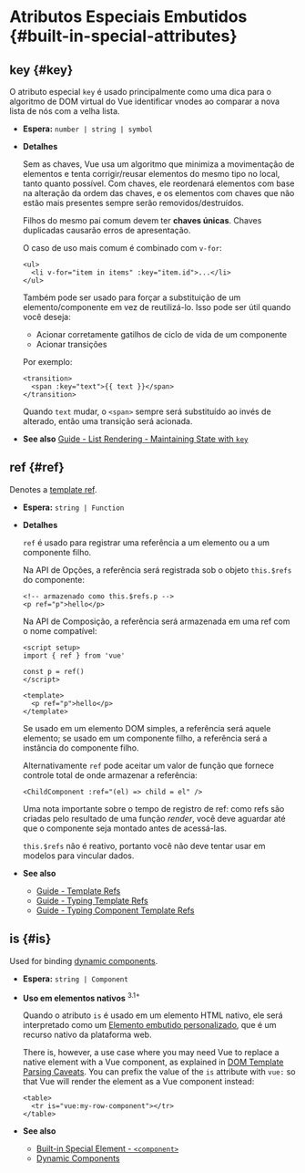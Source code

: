 # Atributos Especiais Embutidos {#built-in-special-attributes}

## key {#key}

O atributo especial `key` é usado principalmente como uma dica para o algoritmo de DOM virtual do Vue identificar vnodes ao comparar a nova lista de nós com a velha lista.

- **Espera:** `number | string | symbol`

- **Detalhes**

  Sem as chaves, Vue usa um algoritmo que minimiza a movimentação de elementos e tenta corrigir/reusar elementos do mesmo tipo no local, tanto quanto possível. Com chaves, ele reordenará elementos com base na alteração da ordem das chaves, e os elementos com chaves que não estão mais presentes sempre serão removidos/destruídos.

  Filhos do mesmo pai comum devem ter **chaves únicas**. Chaves duplicadas causarão erros de apresentação.

  O caso de uso mais comum é combinado com `v-for`:

  ```vue-html
  <ul>
    <li v-for="item in items" :key="item.id">...</li>
  </ul>
  ```

  Também pode ser usado para forçar a substituição de um elemento/componente em vez de reutilizá-lo. Isso pode ser útil quando você deseja:

  - Acionar corretamente gatilhos de ciclo de vida de um componente
  - Acionar transições

  Por exemplo:

  ```vue-html
  <transition>
    <span :key="text">{{ text }}</span>
  </transition>
  ```

  Quando `text` mudar, o `<span>` sempre será substituído ao invés de alterado, então uma transição será acionada.

- **See also** [Guide - List Rendering - Maintaining State with `key`](/guide/essentials/list#maintaining-state-with-key)

## ref {#ref}

Denotes a [template ref](/guide/essentials/template-refs).

- **Espera:** `string | Function`

- **Detalhes**

  `ref` é usado para registrar uma referência a um elemento ou a um componente filho.

  Na API de Opções, a referência será registrada sob o objeto `this.$refs` do componente:

  ```vue-html
  <!-- armazenado como this.$refs.p -->
  <p ref="p">hello</p>
  ```

  Na API de Composição, a referência será armazenada em uma ref com o nome compatível:

  ```vue
  <script setup>
  import { ref } from 'vue'

  const p = ref()
  </script>

  <template>
    <p ref="p">hello</p>
  </template>
  ```

  Se usado em um elemento DOM simples, a referência será aquele elemento; se usado em um componente filho, a referência será a instância do componente filho.

  Alternativamente `ref` pode aceitar um valor de função que fornece controle total de onde armazenar a referência:

  ```vue-html
  <ChildComponent :ref="(el) => child = el" />
  ```

  Uma nota importante sobre o tempo de registro de ref: como refs são criadas pelo resultado de uma função _render_, você deve aguardar até que o componente seja montado antes de acessá-las.

  `this.$refs` não é reativo, portanto você não deve tentar usar em modelos para vincular dados.

- **See also**
  - [Guide - Template Refs](/guide/essentials/template-refs)
  - [Guide - Typing Template Refs](/guide/typescript/composition-api#typing-template-refs) <sup class="vt-badge ts" />
  - [Guide - Typing Component Template Refs](/guide/typescript/composition-api#typing-component-template-refs) <sup class="vt-badge ts" />

## is {#is}

Used for binding [dynamic components](/guide/essentials/component-basics#dynamic-components).

- **Espera:** `string | Component`

- **Uso em elementos nativos** <sup class="vt-badge">3.1+</sup>

  Quando o atributo `is` é usado em um elemento HTML nativo, ele será interpretado como um [Elemento embutido personalizado](https://html.spec.whatwg.org/multipage/custom-elements.html#custom-elements-customized-builtin-example), que é um recurso nativo da plataforma web.

  There is, however, a use case where you may need Vue to replace a native element with a Vue component, as explained in [DOM Template Parsing Caveats](/guide/essentials/component-basics#dom-template-parsing-caveats). You can prefix the value of the `is` attribute with `vue:` so that Vue will render the element as a Vue component instead:

  ```vue-html
  <table>
    <tr is="vue:my-row-component"></tr>
  </table>
  ```

- **See also**

  - [Built-in Special Element - `<component>`](/api/built-in-special-elements#component)
  - [Dynamic Components](/guide/essentials/component-basics#dynamic-components)
